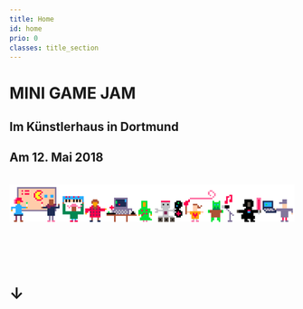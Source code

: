 ```yaml
---
title: Home
id: home
prio: 0
classes: title_section
---
```


<div class="flyer">
	<h1>MINI GAME JAM</h1>
	<h2>Im Künstlerhaus in Dortmund</h2>
	<h2>Am 12. Mai 2018</h2>
	<br>
	<img src="/img/people.png" id="people" alt="Schmuckbild Menschen und Maschinen machen Spiele">
	<br>
	<br>
	<br>
	<br>
	<br>
	<h1>↓</h1>
</div>
